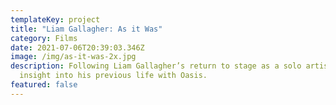 ```yaml
---
templateKey: project
title: "Liam Gallagher: As it Was"
category: Films
date: 2021-07-06T20:39:03.346Z
image: /img/as-it-was-2x.jpg
description: Following Liam Gallagher’s return to stage as a solo artist and his
  insight into his previous life with Oasis.
featured: false
---
```

